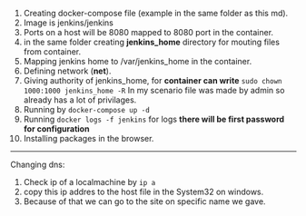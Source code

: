 1. Creating docker-compose file (example in the same folder as this md).
2. Image is jenkins/jenkins
3. Ports on a host will be 8080 mapped to 8080 port in the container.
4. in the same folder creating **jenkins_home** directory for mouting files from container.
5. Mapping jenkins home to /var/jenkins_home in the container.
6. Defining network (**net**).
7. Giving authority of jenkins_home, for **container can write** `sudo chown 1000:1000 jenkins_home -R` In my scenario file was made by admin so already has a lot of privilages. 
8. Running by `docker-compose up -d`
9. Running `docker logs -f jenkins` for logs **there will be first password for configuration**
10. Installing packages in the browser.

---- 
Changing dns:
1. Check ip of a localmachine by `ip a`
2. copy this ip addres to the host file in the System32 on windows.
3. Because of that we can go to the site on specific name we gave.